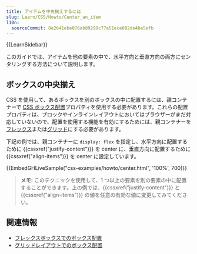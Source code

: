 ```yaml
---
title: アイテムを中央揃えするには
slug: Learn/CSS/Howto/Center_an_item
l10n:
  sourceCommit: 8e2641ebe076ab89299c77a51ece882de4ba5efb
---
```


{{LearnSidebar}}

このガイドでは、アイテムを他の要素の中で、水平方向と垂直方向の両方にセンタリングする方法について説明します。

## ボックスの中央揃え

CSS を使用して、あるボックスを別のボックスの中に配置するには、親コンテナーで [CSS ボックス配置](/ja/docs/Web/CSS/CSS_Box_Alignment)プロパティを使用する必要があります。これらの配置プロパティは、ブロックやインラインレイアウトにおいてはブラウザーがまだ対応していないので、配置を使用する機能を有効にするためには、親コンテナーを[フレックス](/ja/docs/Web/CSS/CSS_Flexible_Box_Layout)または[グリッド](/ja/docs/Web/CSS/CSS_grid_layout)にする必要があります。

下記の例では、親コンテナーに `display: flex` を指定し、水平方向に配置するために {{cssxref("justify-content")}} を center に、垂直方向に配置するために {{cssxref("align-items")}} を center に設定しています。

{{EmbedGHLiveSample("css-examples/howto/center.html", '100%', 700)}}

> **メモ:** このテクニックを使用して、1 つ以上の要素を別の要素の中に配置することができます。上の例では、{{cssxref("justify-content")}} と {{cssxref("align-items")}} の値を任意の有効な値に変更してみてください。

## 関連情報

- [フレックスボックスでのボックス配置](/ja/docs/Web/CSS/CSS_Box_Alignment/Box_Alignment_in_Flexbox)
- [グリッドレイアウトでのボックス配置](/ja/docs/Web/CSS/CSS_Box_Alignment/Box_Alignment_In_Grid_Layout)
